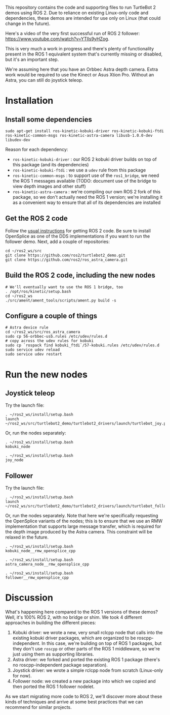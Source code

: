 This repository contains the code and supporting files to run TurtleBot 2 demos using ROS 2. Due to reliance on existing Linux-only code and dependencies, these demos are intended for use only on Linux (that could change in the future).

Here's a video of the very first successful run of ROS 2 follower: https://www.youtube.com/watch?v=YTlls9yHZog. 

This is very much a work in progress and there's plenty of functionality present in the ROS 1 equivalent system that's currently missing or disabled, but it's an important step.

We're assuming here that you have an Orbbec Astra depth camera. Extra work would be required to use the Kinect or Asus Xtion Pro. Without an Astra, you can still do joystick teleop.

# Installation

## Install some dependencies
```
sudo apt-get install ros-kinetic-kobuki-driver ros-kinetic-kobuki-ftdi ros-kinetic-common-msgs ros-kinetic-astra-camera libusb-1.0.0-dev libudev-dev
```
Reason for each dependency:
* `ros-kinetic-kobuki-driver` : our ROS 2 kobuki driver builds on top of this package (and its dependencies)
* `ros-kinetic-kobuki-ftdi` : we use a `udev` rule from this package
* `ros-kinetic-common-msgs` : to support use of the `ros1_bridge`, we need the ROS 1 messages available (TODO: document use of the bridge to view depth images and other stuff)
* `ros-kinetic-astra-camera` : we're compiling our own ROS 2 fork of this package, so we don't actually need the ROS 1 version; we're installing it as a convenient way to ensure that all of its dependencies are installed

## Get the ROS 2 code
Follow the [usual instructions](https://github.com/ros2/ros2/wiki/Linux-Development-Setup#get-ros-20-code) for getting ROS 2 code. Be sure to install OpenSplice as one of the DDS implementations if you want to run the follower demo. Next, add a couple of repositories:
```
cd ~/ros2_ws/src
git clone https://github.com/ros2/turtlebot2_demo.git
git clone https://github.com/ros2/ros_astra_camera.git
```

## Build the ROS 2 code, including the new nodes
```
# We'll eventually want to use the ROS 1 bridge, too
. /opt/ros/kinetic/setup.bash
cd ~/ros2_ws
./src/ament/ament_tools/scripts/ament.py build -s
```
## Configure a couple of things
```
# Astra device rule
cd ~/ros2_ws/src/ros_astra_camera
sudo cp 56-orbbec-usb.rules /etc/udev/rules.d
# copy across the udev rules for kobuki
sudo cp `rospack find kobuki_ftdi`/57-kobuki.rules /etc/udev/rules.d
sudo service udev reload
sudo service udev restart
```

# Run the new nodes

## Joystick teleop
Try the launch file:
```
. ~/ros2_ws/install/setup.bash
launch ~/ros2_ws/src/turtlebot2_demo/turtlebot2_drivers/launch/turtlebot_joy.py
```

Or, run the nodes separately:
```
. ~/ros2_ws/install/setup.bash
kobuki_node
```
```
. ~/ros2_ws/install/setup.bash
joy_node
```

## Follower
Try the launch file:
```
. ~/ros2_ws/install/setup.bash
launch ~/ros2_ws/src/turtlebot2_demo/turtlebot2_drivers/launch/turtlebot_follow.py
```

Or, run the nodes separately. Note that here we're specifically requesting the OpenSplice variants of the nodes; this is to ensure that we use an RMW implementation that supports large message transfer, which is required for the depth image produced by the Astra camera. This constraint will be relaxed in the future.
```
. ~/ros2_ws/install/setup.bash
kobuki_node__rmw_opensplice_cpp
```
```
. ~/ros2_ws/install/setup.bash
astra_camera_node__rmw_opensplice_cpp
```
```
. ~/ros2_ws/install/setup.bash
follower__rmw_opensplice_cpp
```

# Discussion
What's happening here compared to the ROS 1 versions of these demos? Well, it's 100% ROS 2, with no bridge or shim. We took 4 different
approaches in building the different pieces:

1. Kobuki driver: we wrote a new, very small rclcpp node that calls into the existing kobuki driver packages, which are organized to be roscpp-independent. In this case, we're building on top of ROS 1 packages, but they don't use `roscpp` or other parts of the ROS 1 middleware, so we're just using them as supporting libraries.
2. Astra driver: we forked and ported the existing ROS 1 package (there's no roscpp-independent package separation).
3. Joystick driver: we wrote a simple rclcpp node from scratch (Linux-only for now).
4. Follower node: we created a new package into which we copied and then ported the ROS 1 follower nodelet.

As we start migrating more code to ROS 2, we'll discover more about these kinds of techniques and arrive at some best practices that we can recommend for similar projects.
